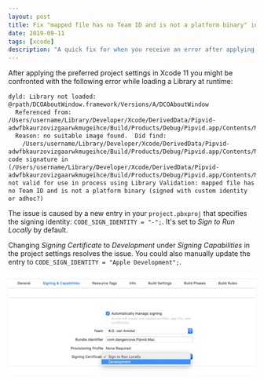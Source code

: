 ```yaml
---
layout: post
title: Fix "mapped file has no Team ID and is not a platform binary" in Xcode 11
date: 2019-09-11
tags: [xcode]
description: "A quick fix for when you receive an error after applying the Xcode 11 GM's preferred settings."
---
```


After applying the preferred project settings in Xcode 11 you might be confronted with the following error while loading a Library at runtime:

```
dyld: Library not loaded: @rpath/DCOAboutWindow.framework/Versions/A/DCOAboutWindow
  Referenced from: /Users/username/Library/Developer/Xcode/DerivedData/Pipvid-adwfbkaurzovizgaarwkmugeihce/Build/Products/Debug/Pipvid.app/Contents/MacOS/Pipvid
  Reason: no suitable image found.  Did find:
	/Users/username/Library/Developer/Xcode/DerivedData/Pipvid-adwfbkaurzovizgaarwkmugeihce/Build/Products/Debug/Pipvid.app/Contents/MacOS/../Frameworks/DCOAboutWindow.framework/Versions/A/DCOAboutWindow: code signature in (/Users/username/Library/Developer/Xcode/DerivedData/Pipvid-adwfbkaurzovizgaarwkmugeihce/Build/Products/Debug/Pipvid.app/Contents/MacOS/../Frameworks/DCOAboutWindow.framework/Versions/A/DCOAboutWindow) not valid for use in process using Library Validation: mapped file has no Team ID and is not a platform binary (signed with custom identity or adhoc?)
```

The issue is caused by a new entry in your `project.pbxproj` that specifies the signing identity: `CODE_SIGN_IDENTITY = "-";`. It's set to _Sign to Run Locally_ by default.

Changing _Signing Certificate_ to _Development_ under _Signing Capabilities_ in the project settings resolves the issue. You could also manually update the entry to `CODE_SIGN_IDENTITY = "Apple Development";`.

![A screenshot showing that you should set 'Signing Certificate' to 'Development'](/assets/blog/xcode-fix-mapped-file-has-no-team.jpg)
